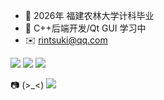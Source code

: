 - 🔭 2026年 福建农林大学计科毕业  
- 🌱 C++后端开发/Qt GUI 学习中
- ✉️ rintsuki@qq.com
<p>
<a href="https://github.com/Chieko3020"><img src="https://img.shields.io/badge/GitHub-Chieko3020-blue?logo=github" /></a>
<a href="https://space.bilibili.com/165313953"><img src="https://img.shields.io/badge/Chieko3020-pink?logo=bilibili" /></a>
<img src="https://img.shields.io/badge/QQ-2073888982-green?logo=tencentqq" />
</p>
<p> 📷︎ (>_<) <a href="https://github.com/Chieko3020/Chieko3020/blob/main/IMG_2624.JPG"><img src="https://img.shields.io/badge/%E3%81%8A%E3%81%A8%E3%81%93%E3%81%AE%E3%81%93-ProfileRepo_Image-pink"/</a>
</p>


<!--
**Chieko3020/Chieko3020** is a ✨ _special_ ✨ repository because its `README.md` (this file) appears on your GitHub profile.

Here are some ideas to get you started:

- 🔭 I’m currently working on ...
- 🌱 I’m currently learning ...
- 👯 I’m looking to collaborate on ...
- 🤔 I’m looking for help with ...
- 💬 Ask me about ...
- 📫 How to reach me: ...
- 😄 Pronouns: ...
- ⚡ Fun fact: ...
-->
